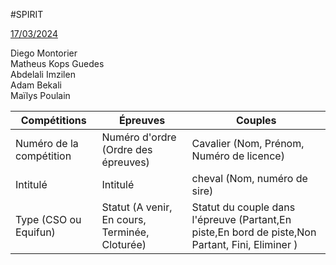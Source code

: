 #SPIRIT

<u>17/03/2024</u>

Diego Montorier  
Matheus Kops Guedes  
Abdelali Imzilen  
Adam Bekali  
Maïlys Poulain  

|  Compétitions           | Épreuves                                       | Couples  |
|-------------------------|------------------------------------------------|------------|
| Numéro de la compétition| Numéro d'ordre (Ordre des épreuves)            | Cavalier (Nom, Prénom, Numéro de licence) |
| Intitulé                | Intitulé                                       | cheval (Nom, numéro de sire)|
| Type (CSO ou Equifun)   | Statut (A venir, En cours, Terminée, Cloturée) | Statut du couple dans l'épreuve (Partant,En piste,En bord de piste,Non Partant, Fini, Eliminer )|

